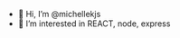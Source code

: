 - 👋 Hi, I’m @michellekjs
- 👀 I’m interested in 
  REACT, node, express

<!---
michellekjs/michellekjs is a ✨ special ✨ repository because its `README.md` (this file) appears on your GitHub profile.
You can click the Preview link to take a look at your changes.
--->
